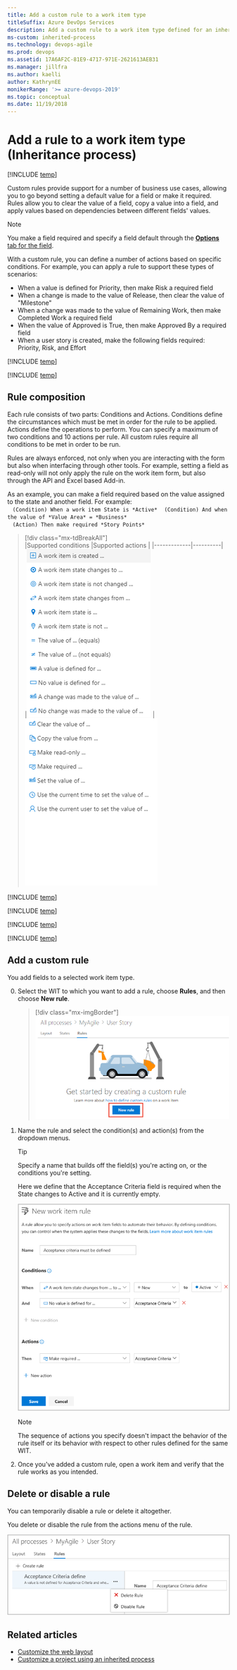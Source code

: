 ```yaml
---
title: Add a custom rule to a work item type
titleSuffix: Azure DevOps Services
description: Add a custom rule to a work item type defined for an inherited process and project
ms-custom: inherited-process
ms.technology: devops-agile
ms.prod: devops
ms.assetid: 17A6AF2C-81E9-4717-971E-2621613AEB31  
ms.manager: jillfra
ms.author: kaelli
author: KathrynEE
monikerRange: '>= azure-devops-2019'
ms.topic: conceptual
ms.date: 11/19/2018
---
```



# Add a rule to a work item type (Inheritance process)   

[!INCLUDE [temp](../../../boards/_shared/version-vsts-plus-azdevserver-2019.md)]

Custom rules provide support for a number of business use cases, allowing you to go beyond setting a default value for a field or make it required. Rules allow you to clear the value of a field, copy a value into a field, and apply values based on dependencies between different fields' values. 

> [!NOTE]     
> You make a field required and specify a field default through the [**Options** tab for the field](customize-process-field.md#options).

With a custom rule, you can define a number of actions based on specific conditions. For example, you can apply a rule to support these types of scenarios: 

- When a value is defined for Priority, then make Risk a required field 
- When a change is made to the value of Release, then clear the value of "Milestone"     
- When a change was made to the value of Remaining Work, then make Completed Work a required field
- When the value of Approved is True, then make Approved By a required field 
- When a user story is created, make the following fields required: Priority, Risk, and  Effort

[!INCLUDE [temp](../_shared/note-on-prem-link.md)]

[!INCLUDE [temp](../_shared/choose-process-model.md)]

 

## Rule composition  

Each rule consists of two parts: Conditions and Actions. Conditions define the circumstances which must be met in order for the rule to be applied. Actions define the operations to perform. You can specify a maximum of two conditions and 10 actions per rule. All custom rules require all conditions to be met in order to be run. 

Rules are always enforced, not only when you are interacting with the form but also when interfacing through other tools. For example, setting a field as read-only will not only apply the rule on the work item form, but also through the API and Excel based Add-in. 
 
As an example, you can make a field required based on the value assigned to the state and another field. For example:   
&nbsp;&nbsp;&nbsp;`(Condition) When a work item State is *Active*` 
&nbsp;&nbsp;&nbsp;`(Condition) And when the value of *Value Area* = *Business*`   
&nbsp;&nbsp;&nbsp;`(Action) Then make required *Story Points*`   

> [!div class="mx-tdBreakAll"]  
> |Supported conditions |Supported actions  |
> |-------------|----------|  
> |![list of conditions](_img/rules/when-condition.png) | ![list of actions](_img/rules/rule-actions.png)


[!INCLUDE [temp](../_shared/tip-formula-rule.md)]

 

[!INCLUDE [temp](../_shared/process-prerequisites.md)] 

[!INCLUDE [temp](../_shared/open-process-admin-context-ts.md)]
 
[!INCLUDE [temp](../_shared/automatic-update-project.md)] 

## Add a custom rule 

You add fields to a selected work item type.  
	
0. Select the WIT to which you want to add a rule, choose **Rules**, and then choose **New rule**.   

	> [!div class="mx-imgBorder"]  
	> ![Process, WIT, Bug, Layout, New custom control](_img/rules/custom-rule-create-rule.png)  

0. Name the rule and select the condition(s) and action(s) from the dropdown menus.     

	> [!TIP]  
	>Specify a name that builds off the field(s) you're acting on, or the conditions you're setting.  
	
	Here we define that the Acceptance Criteria field is required when the State changes to Active and it is currently empty. 

    <img src="_img/process/custom-rule-create-rule-form.png" alt="New rule form" style="border: 1px solid #C3C3C3;" /> 
 
	> [!NOTE]    
	>The sequence of actions you specify doesn't impact the behavior of the rule itself or its behavior with respect to other rules defined for the same WIT. 

0. Once you've added a custom rule, open a work item and verify that the rule works as you intended. 

<a id="delete-disable">  </a>
## Delete or disable a rule     

You can temporarily disable a rule or delete it altogether.  

You delete or disable the rule from the actions menu of the rule.  

<img src="_img/process/custom-rule-delete-disable-rule.png" alt="Delete or disable a rule" style="border: 1px solid #C3C3C3;" />  


## Related articles   

- [Customize the web layout](customize-process-form.md)
- [Customize a project using an inherited process](customize-process.md)    



<!---
 - A work item state changes to a selected state<br/>- A work item state changes from one state to another state<br/>- A work item is created<br/>- A work item state is in a selected state<br/>- The value of a field equals a specified value<br/>- The value of a field does not equal a specified value<br/>- A value is defined for a field<br/>- No value is defined for a field<br/>- A change was made to the value of a field<br/>- No change was made to the value of a field 
 - Clear the value of a field<br/>- Copy the value of a field to another field<br/>- Make a field read-only  <br/>- Make a field required<br/>- Set the value of a field<br/>- Set the value of a field to the current date-time<br/>- Set the value of a field to the current user   

-->